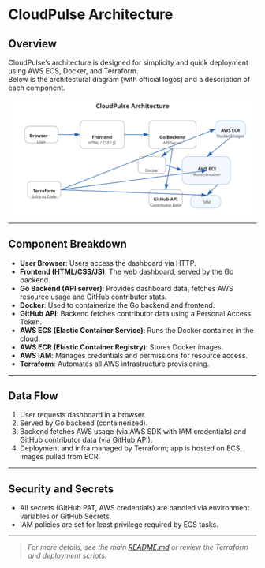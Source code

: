 # CloudPulse Architecture

## Overview

CloudPulse’s architecture is designed for simplicity and quick deployment using AWS ECS, Docker, and Terraform.  
Below is the architectural diagram (with official logos) and a description of each component.

![CloudPulse Architecture](assets/cloudpulse-architecture.svg)

---

## Component Breakdown

- **User Browser**: Users access the dashboard via HTTP.
- **Frontend (HTML/CSS/JS)**: The web dashboard, served by the Go backend.
- **Go Backend (API server)**: Provides dashboard data, fetches AWS resource usage and GitHub contributor stats.
- **Docker**: Used to containerize the Go backend and frontend.
- **GitHub API**: Backend fetches contributor data using a Personal Access Token.
- **AWS ECS (Elastic Container Service)**: Runs the Docker container in the cloud.
- **AWS ECR (Elastic Container Registry)**: Stores Docker images.
- **AWS IAM**: Manages credentials and permissions for resource access.
- **Terraform**: Automates all AWS infrastructure provisioning.

---

## Data Flow

1. User requests dashboard in a browser.
2. Served by Go backend (containerized).
3. Backend fetches AWS usage (via AWS SDK with IAM credentials) and GitHub contributor data (via GitHub API).
4. Deployment and infra managed by Terraform; app is hosted on ECS, images pulled from ECR.

---

## Security and Secrets

- All secrets (GitHub PAT, AWS credentials) are handled via environment variables or GitHub Secrets.
- IAM policies are set for least privilege required by ECS tasks.

---

> _For more details, see the main [README.md](../README.md) or review the Terraform and deployment scripts._
